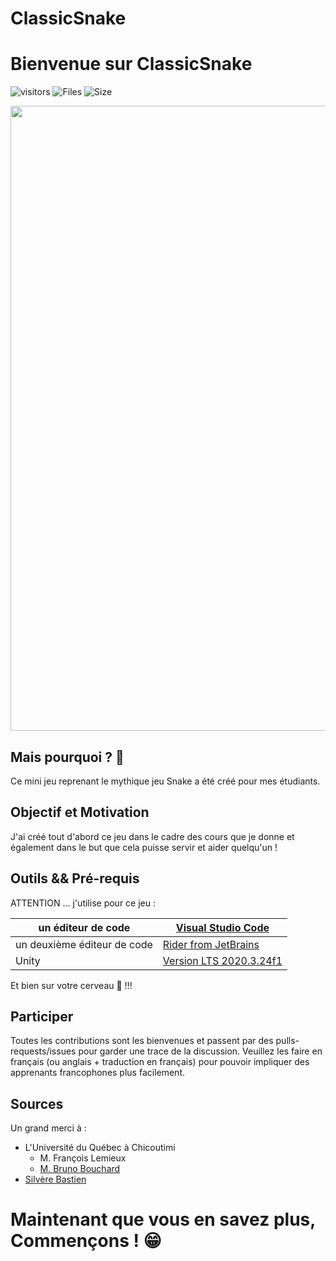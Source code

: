 # ClassicSnake
 
# Bienvenue sur ClassicSnake

![visitors](https://visitor-badge.glitch.me/badge?page_id=aiola13)
![Files](https://img.shields.io/github/directory-file-count/Aiola13/ClassicSnake?style=flat-square)
![Size](https://img.shields.io/github/repo-size/Aiola13/ClassicSnake?style=flat-square)

<p><img width="1000" src="https://img.shields.io/badge/unity-%23000000.svg?style=for-the-badge&logo=unity&logoColor=white"></p>

## Mais pourquoi ? 🤔

Ce mini jeu reprenant le mythique jeu Snake a été créé pour mes étudiants.

## Objectif et Motivation

J'ai créé tout d'abord ce jeu dans le cadre des cours que je donne et également dans le but que cela puisse servir et aider quelqu'un !

## Outils && Pré-requis

ATTENTION ... j'utilise pour ce jeu :

| un éditeur de code            | [Visual Studio Code](https://code.visualstudio.com)  |
| ----------------------------- | --------------------------------------------------- |
| un deuxième éditeur de code    | [Rider from JetBrains](https://www.jetbrains.com/fr-fr/rider/)                                           |
| Unity  | [Version LTS 2020.3.24f1](https://unity3d.com/fr/unity/qa/lts-releases)                                  |

Et bien sur votre cerveau 🧠 !!!

## Participer

Toutes les contributions sont les bienvenues et passent par des pulls-requests/issues pour garder une trace de la discussion. Veuillez les faire en français (ou anglais + traduction en français) pour pouvoir impliquer des apprenants francophones plus facilement.

## Sources

Un grand merci à :

- L'Université du Québec à Chicoutimi
    - M. François Lemieux
    - [M. Bruno Bouchard](https://www.uqac.ca/portfolio/brunobouchard/)
- [Silvère Bastien](https://www.ville-arles.fr/mairie/conseil-municipal/les-elus/silvere-bastien.php)

# Maintenant que vous en savez plus, Commençons ! 😁